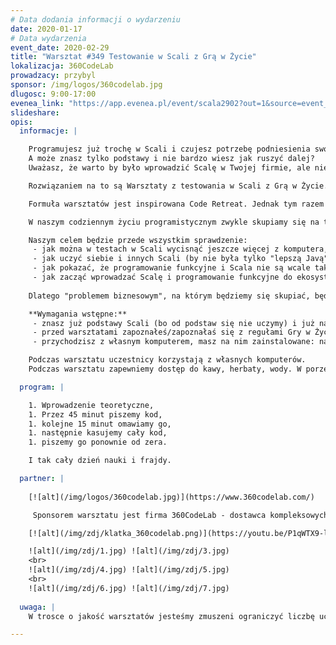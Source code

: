 ```yaml
---
# Data dodania informacji o wydarzeniu
date: 2020-01-17
# Data wydarzenia
event_date: 2020-02-29
title: "Warsztat #349 Testowanie w Scali z Grą w Życie"
lokalizacja: 360CodeLab
prowadzacy: przybyl
sponsor: /img/logos/360codelab.jpg
dlugosc: 9:00-17:00
evenea_link: "https://app.evenea.pl/event/scala2902?out=1&source=event_iframe"
slideshare:
opis:
  informacje: |

    Programujesz już trochę w Scali i czujesz potrzebę podniesienia swoich umiejętności?
    A może znasz tylko podstawy i nie bardzo wiesz jak ruszyć dalej?
    Uważasz, że warto by było wprowadzić Scalę w Twojej firmie, ale nie wiesz jak zacząć?

    Rozwiązaniem na to są Warsztaty z testowania w Scali z Grą w Życie. 

    Formuła warsztatów jest inspirowana Code Retreat. Jednak tym razem nie będziemy pisać testów w każdym języku, skupimy się tylko na testach pisanych w Scali, w dwóch głównych bibliotekach - Scala Test (http://www.scalatest.org/) oraz specs2 (http://etorreborre.github.io/specs2/).

    W naszym codziennym życiu programistycznym zwykle skupiamy się na tzw. rozwiązywaniu problemów biznesowych. Dlatego na badanie możliwości technicznych, podnoszenie limitów, zwiększanie własnej produktywności czy rozpoznawanie nowych bibliotek często nie zostaje wiele czasu. Tym razem będzie inaczej. 

    Naszym celem będzie przede wszystkim sprawdzenie:
     - jak można w testach w Scali wycisnąć jeszcze więcej z komputera,
     - jak uczyć siebie i innych Scali (by nie była tylko "lepszą Javą"),
     - jak pokazać, że programowanie funkcyjne i Scala nie są wcale takie straszne,
     - jak zacząć wprowadzać Scalę i programowanie funkcyjne do ekosystemu zespołu/firmy w sposób ewolucyjny, poprzez testy, a nie rewolucję w kodzie produkcyjnym.
    
    Dlatego "problemem biznesowym", na którym będziemy się skupiać, będzie "Gra w Życie" (Game of Life, https://en.wikipedia.org/wiki/Conway%27s_Game_of_Life). Chodzi o to, żeby nie skupiać się na rozwiązaniu "problemu biznesowego", tylko na jego testowaniu w sposób możliwie najlepszy. Tylko co to znaczy "najlepszy"? Co lepsze, Scala Test czy specs2? BDD, TDD, jakieś wariacje? Który styl pisania testów jest najlepszy? Lepiej w IntelliJ IDEI, w Eclipsie czy może w Vimie? Lepiej pisać samemu, w parach czy w większych grupach? Czy tzw. "biznes" będzie mógł korzystać z naszych testów? Czy Scala daje więcej możliwości niż inne języki?

    **Wymagania wstępne:**
     - znasz już podstawy Scali (bo od podstaw się nie uczymy) i już napisałeś/napisałaś w życiu jakieś testy jednostkowe,
     - przed warsztatami zapoznałeś/zapoznałaś się z regułami Gry w Życie (dla oszczędności czasu),
     - przychodzisz z własnym komputerem, masz na nim zainstalowane: najnowszą Scalę 2.13.x, najnowsze SBT, Javę 11+, wybrane IDE/edytor (sprawdź https://sdkman.io/).

    Podczas warsztatu uczestnicy korzystają z własnych komputerów.
    Podczas warsztatu zapewniemy dostęp do kawy, herbaty, wody. W porze obiadowej zapewniamy pizzę w wersji mięsnej lub wegatariańskiej.

  program: |

    1. Wprowadzenie teoretyczne,
    1. Przez 45 minut piszemy kod,
    1. kolejne 15 minut omawiamy go,
    1. następnie kasujemy cały kod,
    1. piszemy go ponownie od zera.

    I tak cały dzień nauki i frajdy.

  partner: |
  
    [![alt](/img/logos/360codelab.jpg)](https://www.360codelab.com/)

     Sponsorem warsztatu jest firma 360CodeLab - dostawca kompleksowych usług dla firm w zakresie rozwoju IT. Oferuje dopasowane rozwiązania, od oceny projektu, przez wyszukiwanie talentów, do rozwoju platformy i stałego wsparcia frontendowego. Skupia się na przełamywaniu konwencjonalnych wzorców myślenia, opracowywaniu przełomowych pomysłów, znajdowaniu kreatywnych rozwiązań i dynamicznym wdrażaniu projektów.

    [![alt](/img/zdj/klatka_360codelab.png)](https://youtu.be/P1qWTX9-l_w)

    ![alt](/img/zdj/1.jpg) ![alt](/img/zdj/3.jpg)
    <br>
    ![alt](/img/zdj/4.jpg) ![alt](/img/zdj/5.jpg) 
    <br>
    ![alt](/img/zdj/6.jpg) ![alt](/img/zdj/7.jpg)
  
  uwaga: |
    W trosce o jakość warsztatów jesteśmy zmuszeni ograniczyć liczbę uczestników. **Kwalifikacja odbywa się na podstawie odpowiedzi udzielonych w formularzu zgłoszeniowym oraz - w dalszym kroku - kolejności zgłoszeń.** Potwierdzenie udziału w warsztatach otrzymasz najpóźniej na 5 dni przed planowaną datą wydarzenia.

---
```

